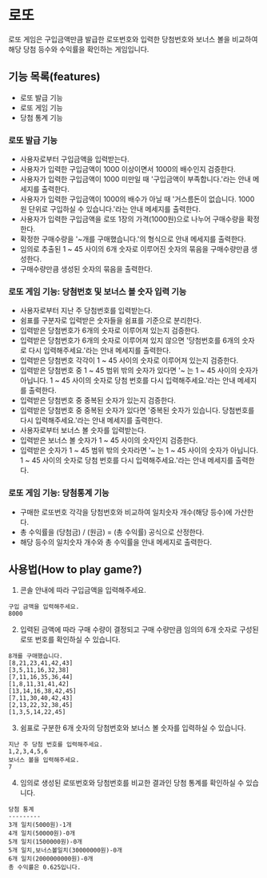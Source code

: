 # 로또

로또 게임은 구입금액만큼 발급한 로또번호와 입력한 당첨번호와 보너스 볼을 비교하여 해당 당첨 등수와 수익률을 확인하는 게임입니다.

## 기능 목록(features)

* 로또 발급 기능
* 로또 게임 기능
* 당첨 통계 기능

### 로또 발급 기능

* 사용자로부터 구입금액을 입력받는다.
* 사용자가 입력한 구입금액이 1000 이상이면서 1000의 배수인지 검증한다.
* 사용자가 입력한 구입금액이 1000 미만일 때 '구입금액이 부족합니다.'라는 안내 메세지를 출력한다.
* 사용자가 입력한 구입금액이 1000의 배수가 아닐 때 '거스름돈이 없습니다. 1000원 단위로 
구입하실 수 있습니다.'라는 안내 메세지를 출력한다.
* 사용자가 입력한 구입금액을 로또 1장의 가격(1000원)으로 나누어 구매수량을 확정한다.
* 확정한 구매수량을 '~개를 구매했습니다.'의 형식으로 안내 메세지를 출력한다.
* 임의로 추출된 1 ~ 45 사이의 6개 숫자로 이루어진 숫자의 묶음을 구매수량만큼 생성한다.
* 구매수량만큼 생성된 숫자의 묶음을 출력한다.

### 로또 게임 기능: 당첨번호 및 보너스 볼 숫자 입력 기능

* 사용자로부터 지난 주 당첨번호를 입력받는다.
* 쉼표를 구분자로 입력받은 숫자들을 쉼표를 기준으로 분리한다.
* 입력받은 당첨번호가 6개의 숫자로 이루어져 있는지 검증한다.
* 입력받은 당첨번호가 6개의 숫자로 이루어져 있지 않으면 '당첨번호를 6개의 숫자로 다시 입력해주세요.'라는 안내 메세지를 출력한다.
* 입력받은 당첨번호 각각이 1 ~ 45 사이의 숫자로 이루어져 있는지 검증한다.
* 입력받은 당첨번호 중 1 ~ 45 범위 밖의 숫자가 있다면 '~ 는 1 ~ 45 사이의 숫자가 아닙니다. 1 ~ 45 사이의 숫자로 당첨 번호를 다시 입력해주세요.'라는 안내 메세지를 출력한다.
* 입력받은 당첨번호 중 중복된 숫자가 있는지 검증한다.
* 입력받은 당첨번호 중 중복된 숫자가 있다면 '중복된 숫자가 있습니다. 당첨번호를 다시 입력해주세요.'라는 안내 메세지를 출력한다.
* 사용자로부터 보너스 볼 숫자를 입력받는다.
* 입력받은 보너스 볼 숫자가 1 ~ 45 사이의 숫자인지 검증한다.
* 입력받은 숫자가 1 ~ 45 범위 밖의 숫자라면 '~ 는 1 ~ 45 사이의 숫자가 아닙니다. 1 ~ 45 사이의 숫자로 당첨 번호를 다시 입력해주세요.'라는 안내 메세지를 출력한다.

### 로또 게임 기능: 당첨통계 기능

* 구매한 로또번호 각각을 당첨번호와 비교하여 일치숫자 개수(해당 등수)에 가산한다.
* 총 수익률을 (당첨금) / (원금) = (총 수익률) 공식으로 산정한다.
* 해당 등수의 일치숫자 개수와 총 수익률을 안내 메세지로 출력한다.

## 사용법(How to play game?)

1) 콘솔 안내에 따라 구입금액을 입력해주세요.

```
구입 금액을 입력해주세요.
8000
```

2) 입력된 금액에 따라 구매 수량이 결정되고 구매 수량만큼 임의의 6개 숫자로 구성된 로또 번호를 확인하실 수 있습니다.

```
8개를 구매했습니다.
[8,21,23,41,42,43]
[3,5,11,16,32,38]
[7,11,16,35,36,44]
[1,8,11,31,41,42]
[13,14,16,38,42,45]
[7,11,30,40,42,43]
[2,13,22,32,38,45]
[1,3,5,14,22,45]
```

3) 쉼표로 구분한 6개 숫자의 당첨번호와 보너스 볼 숫자를 입력하실 수 있습니다. 

```
지난 주 당첨 번호를 입력해주세요.
1,2,3,4,5,6
보너스 볼을 입력해주세요.
7
```
 
4) 임의로 생성된 로또번호와 당첨번호를 비교한 결과인 당첨 통계를 확인하실 수 있습니다.

```
당첨 통계
---------
3개 일치(5000원)-1개
4개 일치(50000원)-0개
5개 일치(1500000원)-0개
5개 일치,보너스볼일치(30000000원)-0개
6개 일치(2000000000원)-0개
총 수익률은 0.625입니다.
```